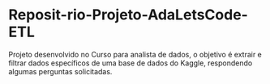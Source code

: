 # Reposit-rio-Projeto-AdaLetsCode-ETL
Projeto desenvolvido no Curso para analista de dados, o objetivo é extrair e filtrar dados específicos de uma base de dados do Kaggle, respondendo algumas perguntas solicitadas.
